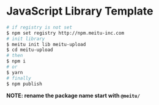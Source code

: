 # JavaScript Library Template

```sh
# if registry is not set
$ npm set registry http://npm.meitu-inc.com
# init library
$ meitu init lib meitu-upload
$ cd meitu-upload
# then
$ npm i
# or
$ yarn
# finally
$ npm publish
```

**NOTE: rename the package name start with `@meitu/`**
